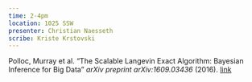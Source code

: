 ```yaml
---
time: 2-4pm
location: 1025 SSW
presenter: Christian Naesseth
scribe: Kriste Krstovski
---
```


Polloc, Murray et al. “The Scalable Langevin Exact Algorithm: Bayesian Inference for Big Data” _arXiv preprint arXiv:1609.03436_ (2016). [link](https://arxiv.org/abs/1609.03436)